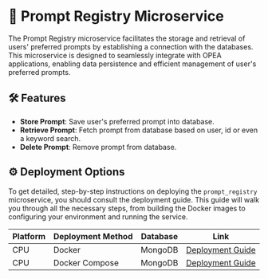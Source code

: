 # 🧾 Prompt Registry Microservice

The Prompt Registry microservice facilitates the storage and retrieval of users' preferred prompts by establishing a connection with the databases. This microservice is designed to seamlessly integrate with OPEA applications, enabling data persistence and efficient management of user's preferred prompts.

## 🛠️ Features

- **Store Prompt**: Save user's preferred prompt into database.
- **Retrieve Prompt**: Fetch prompt from database based on user, id or even a keyword search.
- **Delete Prompt**: Remove prompt from database.

## ⚙️ Deployment Options

To get detailed, step-by-step instructions on deploying the `prompt_registry` microservice, you should consult the deployment guide. This guide will walk you through all the necessary steps, from building the Docker images to configuring your environment and running the service.

| Platform | Deployment Method | Database | Link                                                      |
| -------- | ----------------- | -------- | --------------------------------------------------------- |
| CPU      | Docker            | MongoDB  | [Deployment Guide](./deployment/docker_compose/README.md) |
| CPU      | Docker Compose    | MongoDB  | [Deployment Guide](./deployment/docker_compose/README.md) |
